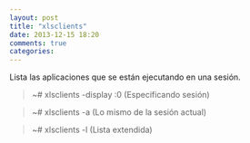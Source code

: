 ```yaml
---
layout: post
title: "xlsclients"
date: 2013-12-15 18:20
comments: true
categories: 
---
```

Lista las aplicaciones que se están ejecutando en una sesión.

>~# xlsclients -display :0   (Especificando sesión)

>~# xlsclients -a      (Lo mismo de la sesión actual)

>~# xlsclients -l  (Lista extendida)


